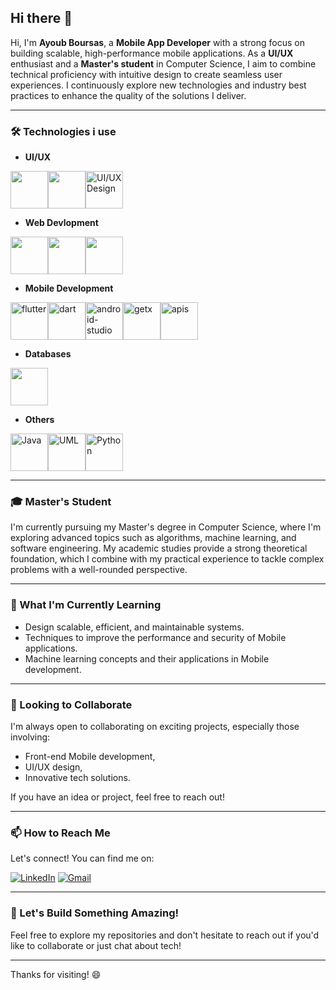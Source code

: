 
## Hi there 👋

<!---
AyoubBrs25/AyoubBrs25 is a ✨ special ✨ repository because its `README.md` (this file) appears on your GitHub profile.
You can click the Preview link to take a look at your changes.
--->

Hi, I'm **Ayoub Boursas**, a **Mobile App Developer** with a strong focus on building scalable, high-performance mobile applications. As a **UI/UX** enthusiast and a **Master's student** in Computer Science, I aim to combine technical proficiency with intuitive design to create seamless user experiences. I continuously explore new technologies and industry best practices to enhance the quality of the solutions I deliver.

---

### 🛠 Technologies i use

- **UI/UX**
<div style="display:flex">
<img width="60" src="https://img.icons8.com/color/60/adobe-xd--v1.png" />
<img width="60" src="https://img.icons8.com/color/60/adobe-illustrator--v1.png" />
<img width="60" src="https://img.icons8.com/color/60/figma--v1.png" alt="UI/UX Design" width="400" />
</div>

- **Web Devlopment**
<div style="display:flex">
<img width="60" src="https://img.icons8.com/color/60/html-5--v1.png" />
<img width="60" src="https://img.icons8.com/color/60/css3.png" />
<img width="60" src="https://img.icons8.com/color/60/javascript--v1.png" />
</div>

- **Mobile Development**
<div style="display:flex">
<img width="60" height="60" src="https://img.icons8.com/color/60/flutter.png" alt="flutter"/>
<img width="60" height="60" src="https://img.icons8.com/color/60/dart.png" alt="dart"/>
<img width="60" height="60" src="https://img.icons8.com/color/60/android-studio--v3.png" alt="android-studio"/>
<img width="60" height="60" src="https://pub.dev/packages/get/versions/4.6.6/gen-res/gen/190x190/logo.webp" alt="getx"/>
<img width="60" height="60" src="https://img.icons8.com/color/60/api-settings.png" alt="apis"/>
</div>

- **Databases**
<div style="display:flex">
<img width="60" src="icons/mysql.png" />
</div>

- **Others**
<div style="display:flex">
<img width="60" src="https://img.icons8.com/color/60/java-coffee-cup-logo--v1.png" alt="Java"/>
<img width="60" src="https://img.icons8.com/color/60/uml.png" alt="UML"/>
<img width="60" src="https://img.icons8.com/color/60/python--v1.png" alt="Python"/>
</div>

---

### 🎓 Master's Student



I'm currently pursuing my Master's degree in Computer Science, where I'm exploring advanced topics such as algorithms, machine learning, and software engineering. My academic studies provide a strong theoretical foundation, which I combine with my practical experience to tackle complex problems with a well-rounded perspective.

---

### 🌱 What I'm Currently Learning

- Design scalable, efficient, and maintainable systems.
- Techniques to improve the performance and security of Mobile applications.
- Machine learning concepts and their applications in Mobile development.

---

### 👯 Looking to Collaborate

I'm always open to collaborating on exciting projects, especially those involving:
- Front-end Mobile development,
- UI/UX design,
- Innovative tech solutions.

If you have an idea or project, feel free to reach out!

---

### 📫 How to Reach Me

Let's connect! You can find me on:

[![LinkedIn](https://img.icons8.com/fluency/60/linkedin.png)](https://www.linkedin.com/in/ayoub-boursas-a90681283/)
[![Gmail](https://img.icons8.com/fluency/60/gmail-new.png)](mailto:ayoubboursas25@gmail.com)

---


### 🚀 Let's Build Something Amazing!

Feel free to explore my repositories and don't hesitate to reach out if you'd like to collaborate or just chat about tech!

---



Thanks for visiting! 😄
